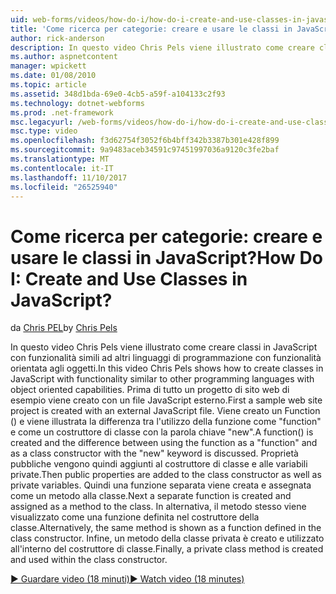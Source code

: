```yaml
---
uid: web-forms/videos/how-do-i/how-do-i-create-and-use-classes-in-javascript
title: 'Come ricerca per categorie: creare e usare le classi in JavaScript? | Microsoft Docs'
author: rick-anderson
description: In questo video Chris Pels viene illustrato come creare classi in JavaScript con funzionalità simili ad altri linguaggi di programmazione con capabilitie orientata agli oggetti...
ms.author: aspnetcontent
manager: wpickett
ms.date: 01/08/2010
ms.topic: article
ms.assetid: 348d1bda-69e0-4cb5-a59f-a104133c2f93
ms.technology: dotnet-webforms
ms.prod: .net-framework
msc.legacyurl: /web-forms/videos/how-do-i/how-do-i-create-and-use-classes-in-javascript
msc.type: video
ms.openlocfilehash: f3d62754f3052f6b4bff342b3387b301e428f899
ms.sourcegitcommit: 9a9483aceb34591c97451997036a9120c3fe2baf
ms.translationtype: MT
ms.contentlocale: it-IT
ms.lasthandoff: 11/10/2017
ms.locfileid: "26525940"
---
```

<a name="how-do-i-create-and-use-classes-in-javascript"></a><span data-ttu-id="addfb-104">Come ricerca per categorie: creare e usare le classi in JavaScript?</span><span class="sxs-lookup"><span data-stu-id="addfb-104">How Do I: Create and Use Classes in JavaScript?</span></span>
====================
<span data-ttu-id="addfb-105">da [Chris PEL](https://twitter.com/chrispels)</span><span class="sxs-lookup"><span data-stu-id="addfb-105">by [Chris Pels](https://twitter.com/chrispels)</span></span>

<span data-ttu-id="addfb-106">In questo video Chris Pels viene illustrato come creare classi in JavaScript con funzionalità simili ad altri linguaggi di programmazione con funzionalità orientata agli oggetti.</span><span class="sxs-lookup"><span data-stu-id="addfb-106">In this video Chris Pels shows how to create classes in JavaScript with functionality similar to other programming languages with object oriented capabilities.</span></span> <span data-ttu-id="addfb-107">Prima di tutto un progetto di sito web di esempio viene creato con un file JavaScript esterno.</span><span class="sxs-lookup"><span data-stu-id="addfb-107">First a sample web site project is created with an external JavaScript file.</span></span> <span data-ttu-id="addfb-108">Viene creato un Function () e viene illustrata la differenza tra l'utilizzo della funzione come "function" e come un costruttore di classe con la parola chiave "new".</span><span class="sxs-lookup"><span data-stu-id="addfb-108">A function() is created and the difference between using the function as a "function" and as a class constructor with the "new" keyword is discussed.</span></span> <span data-ttu-id="addfb-109">Proprietà pubbliche vengono quindi aggiunti al costruttore di classe e alle variabili private.</span><span class="sxs-lookup"><span data-stu-id="addfb-109">Then public properties are added to the class constructor as well as private variables.</span></span> <span data-ttu-id="addfb-110">Quindi una funzione separata viene creata e assegnata come un metodo alla classe.</span><span class="sxs-lookup"><span data-stu-id="addfb-110">Next a separate function is created and assigned as a method to the class.</span></span> <span data-ttu-id="addfb-111">In alternativa, il metodo stesso viene visualizzato come una funzione definita nel costruttore della classe.</span><span class="sxs-lookup"><span data-stu-id="addfb-111">Alternatively, the same method is shown as a function defined in the class constructor.</span></span> <span data-ttu-id="addfb-112">Infine, un metodo della classe privata è creato e utilizzato all'interno del costruttore di classe.</span><span class="sxs-lookup"><span data-stu-id="addfb-112">Finally, a private class method is created and used within the class constructor.</span></span>

[<span data-ttu-id="addfb-113">&#9654; Guardare video (18 minuti)</span><span class="sxs-lookup"><span data-stu-id="addfb-113">&#9654; Watch video (18 minutes)</span></span>](https://channel9.msdn.com/Blogs/ASP-NET-Site-Videos/how-do-i-create-and-use-classes-in-javascript)
